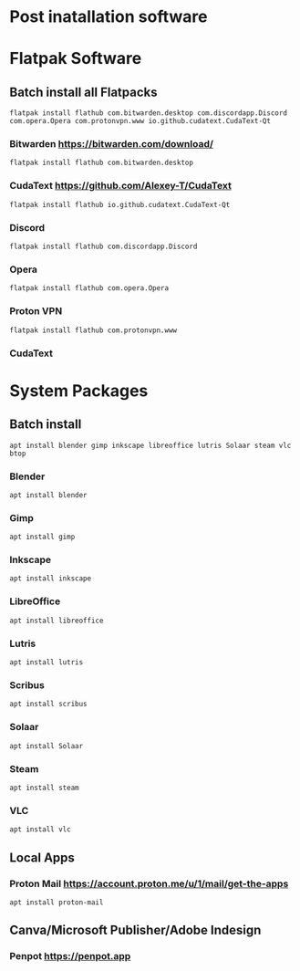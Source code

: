 # Post inatallation software

# Flatpak Software

## Batch install all Flatpacks
```
flatpak install flathub com.bitwarden.desktop com.discordapp.Discord com.opera.Opera com.protonvpn.www io.github.cudatext.CudaText-Qt

```
### Bitwarden  https://bitwarden.com/download/
```
flatpak install flathub com.bitwarden.desktop
```
### CudaText https://github.com/Alexey-T/CudaText
```
flatpak install flathub io.github.cudatext.CudaText-Qt
```
### Discord
```
flatpak install flathub com.discordapp.Discord
```
### Opera
```
flatpak install flathub com.opera.Opera
```
### Proton VPN
```
flatpak install flathub com.protonvpn.www
```

### CudaText  

# System Packages

## Batch install
```
apt install blender gimp inkscape libreoffice lutris Solaar steam vlc btop
```

### Blender
```
apt install blender
```
### Gimp 
```
apt install gimp
```
### Inkscape
```
apt install inkscape
```
### LibreOffice
```
apt install libreoffice
```
### Lutris 
```
apt install lutris
```

### Scribus 
```
apt install scribus
```
### Solaar
```
apt install Solaar
```
### Steam
```
apt install steam
```
### VLC
```
apt install vlc
```
## Local Apps

### Proton Mail  https://account.proton.me/u/1/mail/get-the-apps
```
apt install proton-mail
```



## Canva/Microsoft Publisher/Adobe Indesign


### Penpot  https://penpot.app
